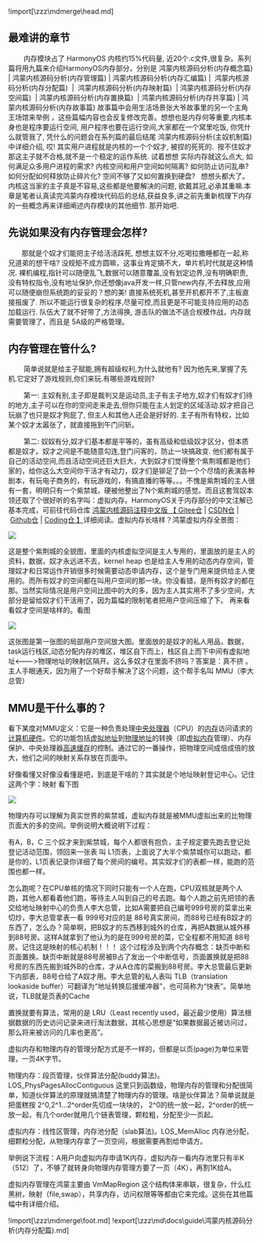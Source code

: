!import[\zzz\mdmerge\head.md]

## 最难讲的章节

        内存模块占了 HarmonyOS 内核约15%代码量, 近20个.c文件,很复杂。系列篇将用九篇来介绍HarmonyOS内存部分，分别是 鸿蒙内核源码分析(内存概念篇) | 鸿蒙内核源码分析(内存管理篇) | 鸿蒙内核源码分析(内存汇编篇) |  鸿蒙内核源码分析(内存分配篇)  |  鸿蒙内核源码分析(内存映射篇)  | 鸿蒙内核源码分析(内存空间篇)  | 鸿蒙内核源码分析(内存置换篇)  | 鸿蒙内核源码分析(内存共享篇) | 鸿蒙内核源码分析(内存故事篇) 故事篇中会用生活场景张大爷故事里的另一个主角王场馆来举例 ，这些篇幅内容也会反复修改完善。想想也是内存何等重要,内核本身也是程序要运行空间, 用户程序也要在运行空间,大家都在一个窝里吃饭, 你凭什么就管我了, 凭什么的问题会在系列篇的最后结尾 鸿蒙内核源码分析(主奴机制篇) 中详细介绍, 哎! 其实用户进程就是内核的一个个奴才, 被捏的死死的.  按不住奴才那这主子就不合格,就不是一个稳定的运作系统. 试着想想 实际内存就这么点大, 如何满足众多用户进程的需求? 内核空间和用户空间如何隔离? 如何防止访问乱串? 如何分配如何释放防止碎片化? 空间不够了又如何置换到硬盘?   想想头都大了。内核这当家的主子真是不容易,这些都是他要解决的问题, 欲戴其冠,必承其重嘛.本章是笔者认真读完鸿蒙内存模块代码后的总结,获益良多,讲之前先重新梳理下内存的一些概念再来详细阐述内存模块的其他细节. 那开始吧. 

## 先说如果没有内存管理会怎样?

       那就是个奴才们能把主子给活活踩死, 想想主奴不分,吃喝拉撒睡都在一起,称兄道弟的想干啥? 没规矩不成方圆嘛，这事业肯定搞不大，单片机时代就是这种情况. 裸机编程,指针可以随便乱飞,数据可以随意覆盖,没有划定边界,没有明确职责,没有特权指令,没有地址保护,你还想像java开发一样,只管new内存,不去释放,应用可以随便崩但系统跑的妥妥的？想的美! 直接系统死机,甚至开机都开不了,主板直接报废了. 所以不能运行很复杂的程序,尽量可控,而且更是不可能支持应用的动态加载运行. 队伍大了就不好带了,方法得换, 游击队的做法不适合规模作战，内存就需要管理了，而且是 5A级的严格管理。

## 内存管理在管什么?

        简单说就是给主子赋能,拥有超级权利,为什么就他有? 因为他先来,掌握了先机.它定好了游戏规则,你们来玩.有哪些游戏规则?

        第一: 主奴有别,主子即是裁判又是运动员,主子有主子地方,奴才们有奴才们待的地方,主子可以在你的空间走来走去,但你只能在主人划定的区域活动.奴才把自己玩崩了也只是奴才狗屁了, 但主人和其他人还会是好好的. 主子有所有特权，比如某个奴才太嚣张了，就直接拖到午门问斩。

        第二: 奴奴有分,奴才们基本都是平等的，虽有高级和低级奴才区分，但本质都是奴才。奴才之间是不能随意勾连,登门问客的，防止一块搞政变. 他们都有属于自己的活动空间,而且活动空间还巨大巨大，大到奴才们觉得整个紫荆城都是他们家的，给你这么大空间你干活才有动力，奴才们是铆足了劲一个个尽情的表演各种剧本，有玩电子商务的，有玩游戏的，有搞直播的等等。。。不愧是紫荆城的主人很有一套，明明只有一个紫禁城，硬被他整出了N个紫荆城的感觉。而且这套驾奴本领还取了个很好听的名字叫：虚拟内存。HarmonyOS关于内存部分的中文注解已基本完成，可前往代码仓库 [鸿蒙内核源码注释中文版 【 Gitee仓](https://gitee.com/weharmony/kernel_liteos_a_note) | [CSDN仓](https://codechina.csdn.net/kuangyufei/kernel_liteos_a_note) | [Github仓](https://github.com/kuangyufei/kernel_liteos_a_note) | [Coding仓 】](https://weharmony.coding.net/public/harmony/kernel_liteos_a_note/git/files)详细阅读。虚拟内存长啥样？鸿蒙虚拟内存全景图：

![](https://img-blog.csdnimg.cn/20201029221604209.png?x-oss-process=image/watermark,type_ZmFuZ3poZW5naGVpdGk,shadow_10,text_aHR0cHM6Ly9ibG9nLmNzZG4ubmV0L2t1YW5neXVmZWk=,size_16,color_FFFFFF,t_70)

这是整个紫荆城的全貌图，里面的内核虚拟空间是主人专用的，里面放的是主人的资料，数据，奴才永远进不去，kernel heap 也是给主人专用的动态内存空间，管理奴才和日常运作开销很多时候需要动态申请内存，这个是专门用来提供给主人使用的。而所有奴才的空间都在叫用户空间的那一块。你没看错，是所有奴才的都在那。当然实际情况是用户空间比图中的大的多，因为主人其实用不了多少空间，大部分是留给奴才们干活用了，因为篇幅的限制笔者把用户空间压缩了下。 再来看看奴才空间是啥样的。看图

![](https://img-blog.csdnimg.cn/20201029222858522.png?x-oss-process=image/watermark,type_ZmFuZ3poZW5naGVpdGk,shadow_10,text_aHR0cHM6Ly9ibG9nLmNzZG4ubmV0L2t1YW5neXVmZWk=,size_16,color_FFFFFF,t_70)

这张图是第一张图的局部用户空间放大图。里面放的是奴才的私人用品，数据，task运行栈区,动态分配内存的堆区，堆区自下而上，栈区自上而下中间有虚拟地址<--->物理地址的映射区隔开。这么多奴才在里面不挤吗？答案是：真不挤 。主人手眼通天，因为用了一个好帮手解决了这个问题，这个帮手名叫 MMU（李大总管）

## MMU是干什么事的？

看下某度对MMU定义：它是一种负责处理[中央处理器](https://baike.baidu.com/item/%E4%B8%AD%E5%A4%AE%E5%A4%84%E7%90%86%E5%99%A8)（CPU）的[内存](https://baike.baidu.com/item/%E5%86%85%E5%AD%98)访问请求的[计算机硬件](https://baike.baidu.com/item/%E8%AE%A1%E7%AE%97%E6%9C%BA%E7%A1%AC%E4%BB%B6)。它的功能包括[虚拟地址](https://baike.baidu.com/item/%E8%99%9A%E6%8B%9F%E5%9C%B0%E5%9D%80)到[物理地址](https://baike.baidu.com/item/%E7%89%A9%E7%90%86%E5%9C%B0%E5%9D%80)的转换（即[虚拟内存](https://baike.baidu.com/item/%E8%99%9A%E6%8B%9F%E5%86%85%E5%AD%98)管理）、内存保护、中央处理器[高速缓存](https://baike.baidu.com/item/%E9%AB%98%E9%80%9F%E7%BC%93%E5%AD%98)的控制。通过它的一番操作，把物理空间成倍成倍的放大，他们之间的映射关系存放在页面中。

好像看懂又好像没看懂是吧，到底是干啥的？其实就是个地址映射登记中心。记住这两个字：映射 看下图

![](https://img-blog.csdnimg.cn/2020092619274388.png?x-oss-process=image/watermark,type_ZmFuZ3poZW5naGVpdGk,shadow_10,text_aHR0cHM6Ly9ibG9nLmNzZG4ubmV0L2t1YW5neXVmZWk=,size_16,color_FFFFFF,t_70)

物理内存可以理解为真实世界的紫禁城，虚拟内存就是被MMU虚拟出来的比物理页面大的多的空间。举例说明大概说明下过程：

有A，B，C 三个奴才来到紫禁城，每个人都很有抱负，主子规定要先跑去登记处登记活动范围，领回来一张表 叫 L1页表，上面说了大半个紫禁城你可以跑动，都是你的，L1页表记录你详细了每个房间的编号。其实奴才们的表都一样，能跑的范围也都一样。

怎么跑呢？在CPU单核的情况下同时只能有一个人在跑，CPU双核就是两个人跑，其他人都看着他们跑，等待主人叫到自己的号去跑。每个人跑之前先把领的表交给地址映射中心的负责人李大总管，比如A需要把自己编号999号房的菜拿出来切炒，李大总管拿表一看 999号对应的是 88号真实房间，而88号已经有B奴才的东西了，怎么办？简单啊，把B奴才的东西移到城外的仓库，再把A数据从城外移到88号房。这样A就拿到了他认为的是在999号房的菜，它全程都不用知道 88号房。记住这是映射的核心机制！！！ 这个过程涉及到两个内存概念：缺页中断和页面置换。缺页中断就是88号房被B占了发出一个中断信号，页面置换就是把88号房的东西先搬到城外B的仓库，才从A仓库的菜搬到88号房。李大总管最后更新下内部表，88号仓给了A奴才用。李大总管的私人表叫 TLB（translation lookaside buffer）可翻译为“地址转换后援缓冲器”，也可简称为“快表”。简单地说，TLB就是页表的Cache

置换就要有算法，常用的是 LRU（Least recently used，最近最少使用）算法根据数据的历史访问记录来进行淘汰数据，其核心思想是“如果数据最近被访问过，那么将来被访问的几率也更高”。

虚拟内存和物理内存的管理分配方式是不一样的，但都是以页(page)为单位来管理，一页4K字节。

物理内存：段页管理，伙伴算法分配(buddy算法)。LOS_PhysPagesAllocContiguous 这里只到函数级，物理内存的管理和分配很简单，知道伙伴算法的原理就搞清楚了物理内存的管理。啥是伙伴算法？简单说就是把蛋糕按 2^0,2^1...2^order先切成一块块的， 2^0的统一放一起，2^order的统一放一起，有几个order就用几个链表管理，颗粒粗，分配至少一页起。

虚拟内存：线性区管理，内存池分配（slab算法)。LOS_MemAlloc 内存池分配，细颗粒分配，从物理内存拿了一页空间，根据需要再割给申请方。

举例说下流程：A用户向虚拟内存申请1K内存，虚拟内存一看内存池里只有半K（512）了，不够了就转身向物理内存管理方要了一页（4K），再割1K给A。

虚拟内存管理在鸿蒙主要由 VmMapRegion 这个结构体来串联，很复杂，什么红黑树，映射（file,swap），共享内存，访问权限等等都由它来完成。这些在其他篇幅中有详细介绍。

!import[\zzz\mdmerge\foot.md] 
!export[\zzz\md\docs\guide\鸿蒙内核源码分析(内存分配篇).md]